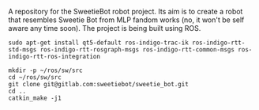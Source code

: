 A repository for the SweetieBot robot project. Its aim is to create a robot 
that resembles Sweetie Bot from MLP fandom works (no, it won't be self aware 
any time soon). The project is being built using ROS.

```
sudo apt-get install qt5-default ros-indigo-trac-ik ros-indigo-rtt-std-msgs ros-indigo-rtt-rosgraph-msgs ros-indigo-rtt-common-msgs ros-indigo-rtt-ros-integration
```
```
mkdir -p ~/ros/sw/src
cd ~/ros/sw/src
git clone git@gitlab.com:sweetiebot/sweetie_bot.git
cd ..
catkin_make -j1
```
